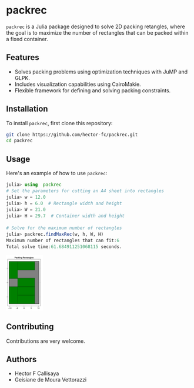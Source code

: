 
# packrec


`packrec` is a Julia package designed to solve 2D packing retangles, where the goal is to maximize the number of rectangles that can be packed within a fixed container.

## Features

- Solves packing problems using optimization techniques with JuMP and GLPK.
- Includes visualization capabilities using CairoMakie.
- Flexible framework for defining and solving packing constraints.

## Installation

To install `packrec`, first clone this repository:

```bash
git clone https://github.com/hector-fc/packrec.git
cd packrec
 ```

## Usage 

Here's an example of how to use `packrec`:

```julia 
julia> using  packrec
# Set the parameters for cutting an A4 sheet into rectangles
julia> w = 12.0
julia> h = 6.0  # Rectangle width and height
julia> W = 21.0 
julia> H = 29.7  # Container width and height

# Solve for the maximum number of rectangles
julia> packrec.findMaxRec(w, h, W, H)
Maximum number of rectangles that can fit:6
Total solve time:61.684911251068115 seconds.
```

<img src="packrec.png" alt="packrec logo" width="100">

## Contributing   

Contributions are very welcome. 

## Authors

  * Hector F Callisaya  
  * Geisiane de Moura Vettorazzi
  





